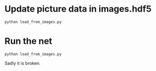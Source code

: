# Update picture data in images.hdf5

```
python load_from_images.py
```

# Run the net

```
python load_from_images.py
```

Sadly it is broken.
